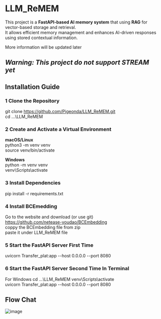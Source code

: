 # LLM_ReMEM

This project is a **FastAPI-based AI memory system** that using **RAG** for vector-based storage and retrieval.  
It allows efficient memory management and enhances AI-driven responses using stored contextual information. 

More information will be updated later

*Warning: This project do not support **STREAM** yet*
---

##  Installation Guide

### 1 Clone the Repository
git clone https://github.com/Pigeonda/LLM_ReMEM.git  
cd ...\LLM_ReMEM  


### 2 Create and Activate a Virtual Environment
**macOS/Linux**  
python3 -m venv venv  
source venv/bin/activate  

**Windows**  
python -m venv venv  
venv\Scripts\activate  


### 3 Install Dependencies
pip install -r requirements.txt


### 4 Install BCEmedding
Go to the website and download (or use git)   
https://github.com/netease-youdao/BCEmbedding  
coppy the BCEmbedding file from zip  
paste it under LLM_ReMEM file  

### 5 Start the FastAPI Server First Time
uvicorn Transfer_plat:app --host 0.0.0.0 --port 8080  


### 6 Start the FastAPI Server Second Time In Terminal
For Windows
cd ...\LLM_ReMEM
venv\Scripts\activate  
uvicorn Transfer_plat:app --host 0.0.0.0 --port 8080  

## Flow Chat  
![image](https://github.com/user-attachments/assets/3dc0b96f-bc4a-4265-8af4-0480ae822509)
